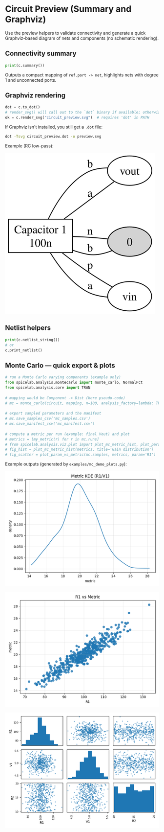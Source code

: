 # Circuit Preview (Summary and Graphviz)

Use the preview helpers to validate connectivity and generate a quick Graphviz-based diagram of nets and components (no schematic rendering).

## Connectivity summary
```python
print(c.summary())
```
Outputs a compact mapping of `ref.port -> net`, highlights nets with degree 1 and unconnected ports.

## Graphviz rendering
```python
dot = c.to_dot()
# render_svg() will call out to the `dot` binary if available; otherwise you can run dot manually:
ok = c.render_svg("circuit_preview.svg")  # requires 'dot' in PATH
```

If Graphviz isn't installed, you still get a `.dot` file:
```bash
dot -Tsvg circuit_preview.dot -o preview.svg
```

Example (RC low-pass):

![Circuit preview](assets/examples/circuit_preview.svg)

## Netlist helpers
```python
print(c.netlist_string())
# or
c.print_netlist()
```

## Monte Carlo — quick export & plots
```python
# run a Monte Carlo varying components (example only)
from spicelab.analysis.montecarlo import monte_carlo, NormalPct
from spicelab.analysis.core import TRAN

# mapping would be Component -> Dist (here pseudo-code)
# mc = monte_carlo(circuit, mapping, n=100, analysis_factory=lambda: TRAN('1e-6','1e-3'))

# export sampled parameters and the manifest
# mc.save_samples_csv('mc_samples.csv')
# mc.save_manifest_csv('mc_manifest.csv')

# compute a metric per run (example: final Vout) and plot
# metrics = [my_metric(r) for r in mc.runs]
# from spicelab.analysis.viz.plot import plot_mc_metric_hist, plot_param_vs_metric
# fig_hist = plot_mc_metric_hist(metrics, title='Gain distribution')
# fig_scatter = plot_param_vs_metric(mc.samples, metrics, param='R1')
```

Example outputs (generated by `examples/mc_demo_plots.py`):

![MC Metric KDE](assets/examples/mc_metric_kde.png)

![R1 vs Metric](assets/examples/mc_R1_vs_metric.png)

![Parameter matrix](assets/examples/mc_params_matrix.png)
